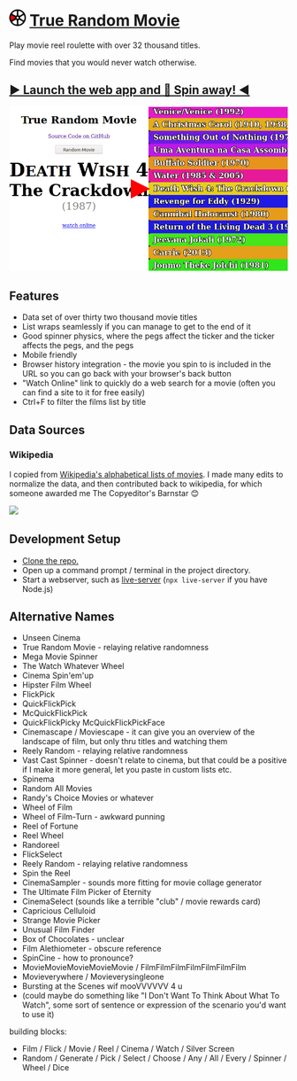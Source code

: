 # <img src="icon.svg" height="30"> [True Random Movie][app]

Play movie reel roulette with over 32 thousand titles. 

Find movies that you would never watch otherwise.

## [▶ Launch the web app and 💫 Spin away! ◀][app]

[![](screenshot.png)][app]

## Features

- Data set of over thirty two thousand movie titles
- List wraps seamlessly if you can manage to get to the end of it
- Good spinner physics, where the pegs affect the ticker and the ticker affects the pegs, and the pegs 
- Mobile friendly
- Browser history integration - the movie you spin to is included in the URL so you can go back with your browser's back button
- "Watch Online" link to quickly do a web search for a movie (often you can find a site to it for free easily)
- Ctrl+F to filter the films list by title

## Data Sources

### Wikipedia
I copied from [Wikipedia's alphabetical lists of movies](https://en.wikipedia.org/wiki/Lists_of_films#Alphabetical_indices).
I made many edits to normalize the data, and then contributed back to wikipedia, for which someone awarded me The Copyeditor's Barnstar 😊

![](https://upload.wikimedia.org/wikipedia/commons/thumb/e/ee/Copyeditor_Barnstar_Hires.png/100px-Copyeditor_Barnstar_Hires.png)

## Development Setup

- [Clone the repo.][git clone]
- Open up a command prompt / terminal in the project directory.
- Start a webserver, such as [live-server][] (`npx live-server` if you have Node.js)

## Alternative Names

- Unseen Cinema
- True Random Movie - relaying relative randomness
- Mega Movie Spinner
- The Watch Whatever Wheel
- Cinema Spin'em'up
- Hipster Film Wheel
- FlickPick
- QuickFlickPick
- McQuickFlickPick
- QuickFlickPicky McQuickFlickPickFace
- Cinemascape / Moviescape - it can give you an overview of the landscape of film, but only thru titles and watching them
- Reely Random - relaying relative randomness
- Vast Cast Spinner - doesn't relate to cinema, but that could be a positive if I make it more general, let you paste in custom lists etc.
- Spinema
- Random All Movies
- Randy's Choice Movies or whatever
- Wheel of Film
- Wheel of Film-Turn - awkward punning
- Reel of Fortune
- Reel Wheel
- Randoreel
- FlickSelect
- Reely Random - relaying relative randomness
- Spin the Reel
- CinemaSampler - sounds more fitting for movie collage generator
- The Ultimate Film Picker of Eternity
- CinemaSelect (sounds like a terrible "club" / movie rewards card)
- Capricious Celluloid
- Strange Movie Picker
- Unusual Film Finder
- Box of Chocolates - unclear
- Film Alethiometer - obscure reference
- SpinCine - how to pronounce?
- MovieMovieMovieMovieMovie / FilmFilmFilmFilmFilmFilmFilm
- Movieverywhere / Movieverysingleone
- Bursting at the Scenes wif mooVVVVVV 4 u
- (could maybe do something like "I Don't Want To Think About What To Watch", some sort of sentence or expression of the scenario you'd want to use it)

building blocks:
- Film / Flick / Movie / Reel / Cinema / Watch / Silver Screen  
- Random / Generate / Pick / Select / Choose / Any / All / Every / Spinner / Wheel / Dice


[git clone]: https://help.github.com/articles/cloning-a-repository/
[live-server]: https://www.npmjs.com/package/live-server
[app]: https://1j01.github.io/true-random-movie/
